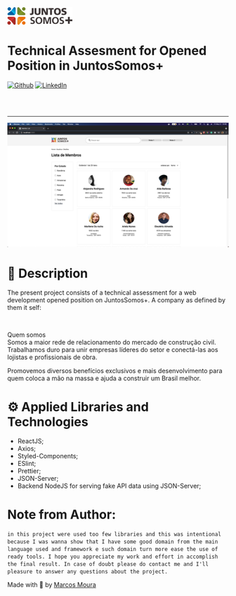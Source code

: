 <span align="center">
  <img src="readeMEassets/juntos-logo.png">
</span>

# Technical Assesment for Opened Position in JuntosSomos+

[![Github](https://img.shields.io/badge/Github-Marcos%20Moura-blue)](https://github.com/thomaslnx)
[![LinkedIn](https://img.shields.io/badge/LinkedIn-Marcos%20Moura-blue)](https://www.linkedin.com/in/marcos-de-moura-silva/)

<br/>
<br/>

<hr/>

<span align="center">
  <img src="readeMEassets/print.png">
</span>

# :memo: Description

<p>The present project consists of a technical assessment for a web development opened position on JuntosSomos+. A company as defined by them it self:
</p>
<br>

<p>Quem somos <br>
Somos a maior rede de relacionamento do mercado de construção civil. Trabalhamos duro para unir empresas líderes do setor e conectá-las aos lojistas e profissionais de obra.

Promovemos diversos benefícios exclusivos e mais desenvolvimento para quem coloca a mão na massa e ajuda a construir um Brasil melhor.</p>

# ⚙️ Applied Libraries and Technologies

- ReactJS;
- Axios;
- Styled-Components;
- ESlint;
- Prettier;
- JSON-Server;
- Backend NodeJS for serving fake API data using JSON-Server;


# Note from Author:
```in this project were used too few libraries and this was intentional because I was wanna show that I have some good domain from the main language used and framework e such domain turn more ease the use of ready tools. I hope you appreciate my work and effort in accomplish the final result. In case of doubt please do contact me and I'll pleasure to answer any questions about the project.```

Made with :heartbeat: by [Marcos Moura](https://github.com/thomaslnx)
